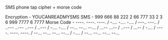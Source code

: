SMS phone tap cipher + morse code

Encryption - YOUCANREADMYSMS
SMS - 999 666 88 222 2 66 777 33 2 3 6 999 7777 6 7777
Morse Code -  ----. ----. ----. / -.... -.... -.... / ---.. ---.. / ..--- ..--- ..--- / ..--- / -.... -.... / --... --... --... / ...-- ...-- / ..--- / ...-- / -.... / ----. ----. ----. / --... --... --... --... / -.... / --... --... --... --...
